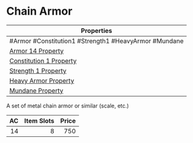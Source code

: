 # Chain Armor

| Properties                                                                      |
| ------------------------------------------------------------------------------- |
| #Armor #Constitution1 #Strength1 #HeavyArmor #Mundane                           |
| [Armor 14 Property](../Armor%20Properties/Armor%20X%20Property.md)              |
| [Constitution 1 Property](../Armor%20Properties/Constitution%20X%20Property.md) |
| [Strength 1 Property](../Armor%20Properties/Strength%20X%20Property.md)         |
| [Heavy Armor Property](../Armor%20Properties/Heavy%20Armor%20Property.md)       |
| [Mundane Property](../../../Material%20Properties/Mundane%20Property.md)        |
A set of metal chain armor or similar (scale, etc.)

|  AC | Item Slots | Price |
| --: | ---------: | ----: |
|  14 |          8 |   750 |
